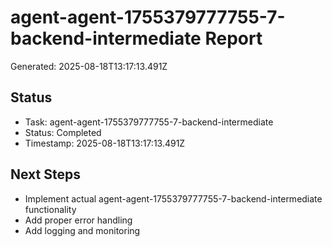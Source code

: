 # agent-agent-1755379777755-7-backend-intermediate Report

Generated: 2025-08-18T13:17:13.491Z

## Status
- Task: agent-agent-1755379777755-7-backend-intermediate
- Status: Completed
- Timestamp: 2025-08-18T13:17:13.491Z

## Next Steps
- Implement actual agent-agent-1755379777755-7-backend-intermediate functionality
- Add proper error handling
- Add logging and monitoring
